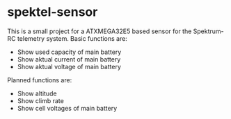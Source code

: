 spektel-sensor
==============

This is a small project for a ATXMEGA32E5 based sensor for the Spektrum-RC telemetry system.
Basic functions are:
- Show used capacity of main battery
- Show aktual current of main battery
- Show aktual voltage of main battery

Planned functions are:
- Show altitude
- Show climb rate
- Show cell voltages of main battery
